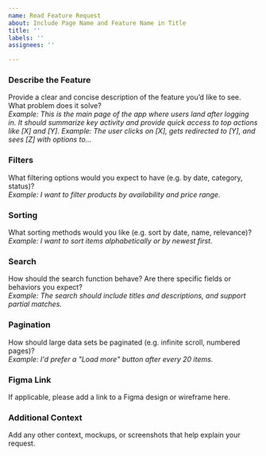 ```yaml
---
name: Read Feature Request
about: Include Page Name and Feature Name in Title
title: ''
labels: ''
assignees: ''

---
```


### **Describe the Feature**
Provide a clear and concise description of the feature you’d like to see. What problem does it solve?  
*Example: This is the main page of the app where users land after logging in. It should summarize key activity and provide quick access to top actions like [X] and [Y].*
*Example: The user clicks on [X], gets redirected to [Y], and sees [Z] with options to...*

### **Filters**
What filtering options would you expect to have (e.g. by date, category, status)?  
*Example: I want to filter products by availability and price range.*

### **Sorting**
What sorting methods would you like (e.g. sort by date, name, relevance)?  
*Example: I want to sort items alphabetically or by newest first.*

### **Search**
How should the search function behave? Are there specific fields or behaviors you expect?  
*Example: The search should include titles and descriptions, and support partial matches.*

### **Pagination**
How should large data sets be paginated (e.g. infinite scroll, numbered pages)?  
*Example: I'd prefer a "Load more" button after every 20 items.*

### **Figma Link**
If applicable, please add a link to a Figma design or wireframe here.

### **Additional Context**
Add any other context, mockups, or screenshots that help explain your request.
